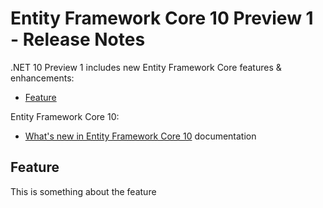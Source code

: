 # Entity Framework Core 10 Preview 1 - Release Notes

.NET 10 Preview 1 includes new Entity Framework Core features & enhancements:

- [Feature](#feature)

Entity Framework Core 10:

- [What's new in Entity Framework Core 10](https://learn.microsoft.com/ef/core/what-is-new/ef-core-9.0/whatsnew) documentation

## Feature

This is something about the feature
